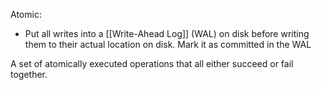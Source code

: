 





Atomic:
- Put all writes into a [[Write-Ahead Log]] (WAL) on disk before writing them to their actual location on disk. Mark it as committed in the WAL 





A set of atomically executed operations that all either succeed or fail together.
